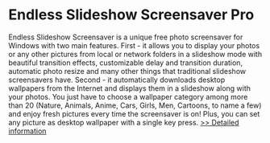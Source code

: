# Endless Slideshow Screensaver Pro
Endless Slideshow Screensaver is a unique free photo screensaver for Windows with two main features. First - it allows you to display your photos or any other pictures from local or network folders in a slideshow mode with beautiful transition effects, customizable delay and transition duration, automatic photo resize and many other things that traditional slideshow screensavers have. Second - it automatically downloads desktop wallpapers from the Internet and displays them in a slideshow along with your photos. You just have to choose a wallpaper category among more than 20 (Nature, Animals, Anime, Cars, Girls, Men, Cartoons, to name a few) and enjoy fresh pictures every time the screensaver is on! Plus, you can set any picture as desktop wallpaper with a single key press.
[>> Detailed information](https://secure.shareit.com/shareit/product.html?productid=300627440&affiliateid=200057808)
